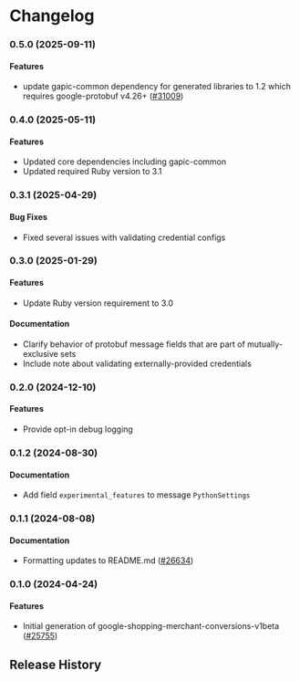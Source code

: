 # Changelog

### 0.5.0 (2025-09-11)

#### Features

* update gapic-common dependency for generated libraries to 1.2 which requires google-protobuf v4.26+ ([#31009](https://github.com/googleapis/google-cloud-ruby/issues/31009)) 

### 0.4.0 (2025-05-11)

#### Features

* Updated core dependencies including gapic-common 
* Updated required Ruby version to 3.1 

### 0.3.1 (2025-04-29)

#### Bug Fixes

* Fixed several issues with validating credential configs 

### 0.3.0 (2025-01-29)

#### Features

* Update Ruby version requirement to 3.0 
#### Documentation

* Clarify behavior of protobuf message fields that are part of mutually-exclusive sets 
* Include note about validating externally-provided credentials 

### 0.2.0 (2024-12-10)

#### Features

* Provide opt-in debug logging 

### 0.1.2 (2024-08-30)

#### Documentation

* Add field `experimental_features` to message `PythonSettings` 

### 0.1.1 (2024-08-08)

#### Documentation

* Formatting updates to README.md ([#26634](https://github.com/googleapis/google-cloud-ruby/issues/26634)) 

### 0.1.0 (2024-04-24)

#### Features

* Initial generation of google-shopping-merchant-conversions-v1beta ([#25755](https://github.com/googleapis/google-cloud-ruby/issues/25755)) 

## Release History
